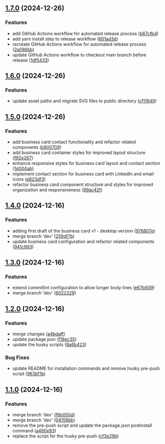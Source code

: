 ## [1.7.0](https://github.com/MSpiechowicz/business-card-style-website/compare/v1.6.0...v1.7.0) (2024-12-26)

### Features

* add GitHub Actions workflow for automated release process ([b67cfb4](https://github.com/MSpiechowicz/business-card-style-website/commit/b67cfb4415047a7cd9602fa0e5c095a93f657b7d))
* add yarn install step to release workflow ([601ad3d](https://github.com/MSpiechowicz/business-card-style-website/commit/601ad3d7ad7bc021f7f1a257786338fa2fc3cbef))
* recreate GitHub Actions workflow for automated release process ([2a086bb](https://github.com/MSpiechowicz/business-card-style-website/commit/2a086bb49816d2cdf4b71fa44ae60c0fef1806fb))
* update GitHub Actions workflow to checkout main branch before release ([1df5433](https://github.com/MSpiechowicz/business-card-style-website/commit/1df5433b102af7e24c1fac8edfb1875141e874f3))

## [1.6.0](https://github.com/MSpiechowicz/business-card-style-website/compare/v1.5.0...v1.6.0) (2024-12-26)

### Features

* update asset paths and migrate SVG files to public directory ([cf11649](https://github.com/MSpiechowicz/business-card-style-website/commit/cf11649387f28d0257b57600d0dbfc3997bcba56))

## [1.5.0](https://github.com/MSpiechowicz/business-card-style-website/compare/v1.4.0...v1.5.0) (2024-12-26)

### Features

* add business card contact functionality and refactor related components ([b900709](https://github.com/MSpiechowicz/business-card-style-website/commit/b9007099da4e813c37c675af02bea9d2bfea8d3c))
* add business card container styles for improved layout structure ([f92e267](https://github.com/MSpiechowicz/business-card-style-website/commit/f92e26700cb329155cc384f13b5edcf0195515b3))
* enhance responsive styles for business card layout and contact section ([1d004ab](https://github.com/MSpiechowicz/business-card-style-website/commit/1d004ab5c6e6a52943668c9db544fed776096410))
* implement contact section for business card with LinkedIn and email icons ([e823df3](https://github.com/MSpiechowicz/business-card-style-website/commit/e823df39036931829a88e24b5d1f22dcb48acdf8))
* refactor business card component structure and styles for improved organization and responsiveness ([99ac42f](https://github.com/MSpiechowicz/business-card-style-website/commit/99ac42f43e1a382a7b048f3f1b5ff03756609ba4))

## [1.4.0](https://github.com/MSpiechowicz/business-card-style-website/compare/v1.3.0...v1.4.0) (2024-12-16)

### Features

* adding first draft of the business card v1 - desktop version ([976807e](https://github.com/MSpiechowicz/business-card-style-website/commit/976807eb8d2d66bdf40c881b2dd3229b3dce46e4))
* merge branch 'dev' ([259df7b](https://github.com/MSpiechowicz/business-card-style-website/commit/259df7b4f103faf062d58ae4d966451513683e1d))
* update business card configuration and refactor related components ([941c993](https://github.com/MSpiechowicz/business-card-style-website/commit/941c99369ebae30c9f4fd697f78f22bbd5709e20))

## [1.3.0](https://github.com/MSpiechowicz/business-card-style-website/compare/v1.2.0...v1.3.0) (2024-12-16)

### Features

* extend commitlint configuration to allow longer body lines ([e67b939](https://github.com/MSpiechowicz/business-card-style-website/commit/e67b9390cf4936e571948049428b9c2eb7d0bde0))
* merge branch 'dev' ([6022329](https://github.com/MSpiechowicz/business-card-style-website/commit/6022329112e6d282613d9b0181fbe86187b25175))

## [1.2.0](https://github.com/MSpiechowicz/business-card-style-website/compare/v1.1.0...v1.2.0) (2024-12-16)

### Features

* merge changes ([a4bdaff](https://github.com/MSpiechowicz/business-card-style-website/commit/a4bdaff062e753c75523be44e5560e914fe2fa33))
* update package json ([f18ec35](https://github.com/MSpiechowicz/business-card-style-website/commit/f18ec355e201fdf90cba697bced156c9269956d3))
* update the husky scripts ([8a6b423](https://github.com/MSpiechowicz/business-card-style-website/commit/8a6b423d33e43a686b647d896044b953bd50d1da))

### Bug Fixes

* update README for installation commands and remove husky pre-push script ([963bf1b](https://github.com/MSpiechowicz/business-card-style-website/commit/963bf1b57765cc9a736a89302d69e95d4ed3e259))

## [1.1.0](https://github.com/MSpiechowicz/business-card-style-website/compare/v1.0.0...v1.1.0) (2024-12-16)

### Features

* merge branch 'dev' ([f6b050d](https://github.com/MSpiechowicz/business-card-style-website/commit/f6b050d48fb3cf41fa5017f6200f7452ba98a017))
* merge branch 'dev' ([04158bb](https://github.com/MSpiechowicz/business-card-style-website/commit/04158bb0df7a554f70a01e9f4f5a80f42c0b1120))
* remove the pre-push script and update the package.json postinstall command ([a490e93](https://github.com/MSpiechowicz/business-card-style-website/commit/a490e93ac9622cd03717294126a15faacd034097))
* replace the script for the husky pre-push ([cf3e29b](https://github.com/MSpiechowicz/business-card-style-website/commit/cf3e29b8d71495af3d0e1b719140e37f3489b80b))
